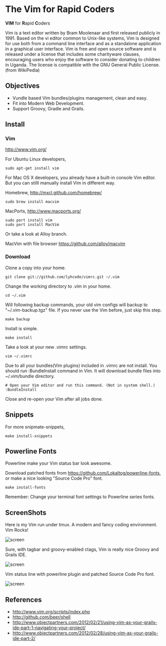 # The Vim for Rapid Coders #

**VIM** for **R**apid **C**oders

Vim is a text editor written by Bram Moolenaar and first released publicly in 1991. Based on the vi editor common to Unix-like systems, Vim is designed for use both from a command line interface and as a standalone application in a graphical user interface. Vim is free and open source software and is released under a license that includes some charityware clauses, encouraging users who enjoy the software to consider donating to children in Uganda. The license is compatible with the GNU General Public License. (from WikiPedia)

## Objectives ##

- Vundle based Vim bundles/plugins management, clean and easy.
- Fit into Modern Web Development.
- Support Groovy, Gradle and Grails.

## Install ##

### Vim ###

http://www.vim.org/

For Ubuntu Linux developers,

    sudo apt-get install vim

For Mac OS X developers, you already have a built-in console Vim editor.
But you can stilll manually install Vim in different way.

Homebrew, http://mxcl.github.com/homebrew/

    sudo brew install macvim

MacPorts, http://www.macports.org/

    sudo port install vim
    sudo port install MacVim

Or take a look at Alloy branch.

MacVim with file browser https://github.com/alloy/macvim

### Download ###

Clone a copy into your home.

    git clone git://github.com/lyhcode/vimrc.git ~/.vim

Change the working directory to .vim in your home.

    cd ~/.vim

Will following backup commands, your old vim configs will backup to "~/.vim-backup.tgz" file.
If you never use the Vim before, just skip this step.

    make backup

Install is simple.

    make install

Take a look at your new .vimrc settings.

    vim ~/.vimrc

Due to all your bundles(Vim plugins) included in .vimrc are not install.
You should run :BundleInstall command in Vim.
It will download bundle files into ~/.vim/bundle directory.

    # Open your Vim editor and run this command. (Not in system shell.)
    :BundleInstall

Close and re-open your Vim after all jobs done.

## Snippets ##

For more snipmate-snippets,

    make install-snippets

## Powerline Fonts ##

Powerline make your Vim status bar look awesome.

Download patched fonts from https://github.com/Lokaltog/powerline-fonts,
or make a nice looking "Source Code Pro" font.

    make install-fonts

Remember: Change your terminal font settings to Powerline series fonts.

## ScreenShots ##

Here is my Vim run under tmux. A modern and fancy coding environment. Vim Rocks!

![screen](https://raw.github.com/lyhcode/vimrc/master/screenshot/screen1.png)

Sure, with tagbar and groovy-enabled ctags, Vim is really nice Groovy and Grails IDE.

![screen](https://raw.github.com/lyhcode/vimrc/master/screenshot/screen2.png)

Vim status line with powerline plugin and patched Source Code Pro font.

![screen](https://raw.github.com/lyhcode/vimrc/master/screenshot/screen3.png)

## References ##

- http://www.vim.org/scripts/index.php
- http://github.com/beer/shell
- http://www.objectpartners.com/2012/02/21/using-vim-as-your-grails-ide-part-1-navigating-your-project/
- http://www.objectpartners.com/2012/02/28/using-vim-as-your-grails-ide-part-2/
